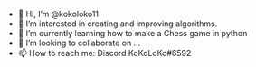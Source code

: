 - 👋 Hi, I’m @kokoloko11
- 👀 I’m interested in creating and improving algorithms.
- 🌱 I’m currently learning how to make a Chess game in python
- 💞️ I’m looking to collaborate on ...
- 📫 How to reach me: Discord KoKoLoKo#6592

<!---
kokoloko11/kokoloko11 is a ✨ special ✨ repository because its `README.md` (this file) appears on your GitHub profile.
You can click the Preview link to take a look at your changes.
--->
